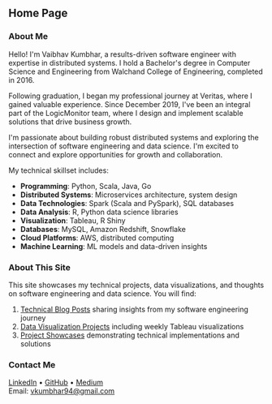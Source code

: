 ## Home Page

### About Me

Hello! I'm Vaibhav Kumbhar, a results-driven software engineer with expertise in distributed systems. I hold a Bachelor's degree in Computer Science and Engineering from Walchand College of Engineering, completed in 2016.

Following graduation, I began my professional journey at Veritas, where I gained valuable experience. Since December 2019, I've been an integral part of the LogicMonitor team, where I design and implement scalable solutions that drive business growth.

I'm passionate about building robust distributed systems and exploring the intersection of software engineering and data science. I'm excited to connect and explore opportunities for growth and collaboration.

My technical skillset includes:

- **Programming**: Python, Scala, Java, Go
- **Distributed Systems**: Microservices architecture, system design
- **Data Technologies**: Spark (Scala and PySpark), SQL databases
- **Data Analysis**: R, Python data science libraries
- **Visualization**: Tableau, R Shiny
- **Databases**: MySQL, Amazon Redshift, Snowflake
- **Cloud Platforms**: AWS, distributed computing
- **Machine Learning**: ML models and data-driven insights

### About This Site

This site showcases my technical projects, data visualizations, and thoughts on software engineering and data science. You will find:

1. [Technical Blog Posts](https://vkumbhar94.github.io/personal-website/categories/#blog) sharing insights from my software engineering journey
2. [Data Visualization Projects](https://vkumbhar94.github.io/personal-website/categories/#data-viz) including weekly Tableau visualizations
3. [Project Showcases](https://vkumbhar94.github.io/personal-website/categories/#projects) demonstrating technical implementations and solutions

### Contact Me  

[LinkedIn](https://www.linkedin.com/in/beingvaibhav/) • [GitHub](https://github.com/vkumbhar94) • [Medium](https://medium.com/@vkumbhar94)  
Email: vkumbhar94@gmail.com
